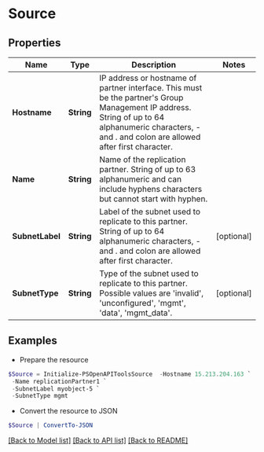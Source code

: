 # Source
## Properties

Name | Type | Description | Notes
------------ | ------------- | ------------- | -------------
**Hostname** | **String** | IP address or hostname of partner interface. This must be the partner&#39;s Group Management IP address. String of up to 64 alphanumeric characters, - and . and colon are allowed after first character. | 
**Name** | **String** | Name of the replication partner. String of up to 63 alphanumeric and can include hyphens characters but cannot start with hyphen. | 
**SubnetLabel** | **String** | Label of the subnet used to replicate to this partner. String of up to 64 alphanumeric characters, - and . and colon are allowed after first character. | [optional] 
**SubnetType** | **String** | Type of the subnet used to replicate to this partner. Possible values are &#39;invalid&#39;, &#39;unconfigured&#39;, &#39;mgmt&#39;, &#39;data&#39;, &#39;mgmt_data&#39;. | [optional] 

## Examples

- Prepare the resource
```powershell
$Source = Initialize-PSOpenAPIToolsSource  -Hostname 15.213.204.163 `
 -Name replicationPartner1 `
 -SubnetLabel myobject-5 `
 -SubnetType mgmt
```

- Convert the resource to JSON
```powershell
$Source | ConvertTo-JSON
```

[[Back to Model list]](../README.md#documentation-for-models) [[Back to API list]](../README.md#documentation-for-api-endpoints) [[Back to README]](../README.md)

